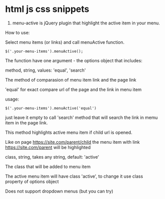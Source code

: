 # html js css snippets

1. menu-active is jQuery plugin that highlight the active item in your menu.

How to use:

Select menu items (or links) and call menuActive function.

    $('.your-menu-items').menuActive();

The function have one argument - the options object that includes:

method, string, values: 'equal', 'search'

The method of comparasion of menu item link and the page link

'equal' for exact compare url of the page and the link in menu item

usage: 
  
    $('.your-menu-items').menuActive('equal')

just leave it empty to call 'search' method that will search the link in memu item in the page link. 

This method highlights active menu item if child url is opened.

Like on page https://site.com/parent/child the menu item with link https://site.com/parent will be highlighted


class, string, takes any string, default: 'active'

The class that will be added to menu item

The active menu item will have class 'active', to change it use class property of options object

Does not support dropdown menus (but you can try)
